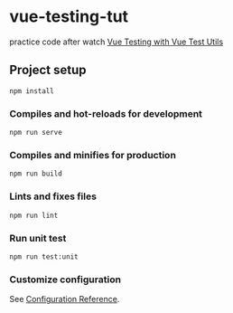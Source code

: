 # vue-testing-tut

practice code after watch [Vue Testing with Vue Test Utils](https://www.youtube.com/watch?v=QIDhzBg5eWY&list=RDCMUCyLNhHSiEVkVwPSFKxJAfSA)

## Project setup
```
npm install
```

### Compiles and hot-reloads for development
```
npm run serve
```

### Compiles and minifies for production
```
npm run build
```

### Lints and fixes files
```
npm run lint
```

### Run unit test
```
npm run test:unit
```


### Customize configuration
See [Configuration Reference](https://cli.vuejs.org/config/).
